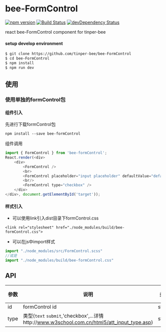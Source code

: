 # bee-FormControl
[![npm version](https://img.shields.io/npm/v/bee-FormControl.svg)](https://www.npmjs.com/package/bee-FormControl)
[![Build Status](https://img.shields.io/travis/tinper-bee/generator-tinper-bee/master.svg)](https://travis-ci.org/tinper-bee/bee-FormControl)
[![devDependency Status](https://img.shields.io/david/dev/tinper-bee/bee-FormControl.svg)](https://david-dm.org/tinper-bee/bee-FormControl#info=devDependencies)


react bee-FormControl component for tinper-bee

#### setup develop environment

```sh
$ git clone https://github.com/tinper-bee/bee-FormControl
$ cd bee-FormControl
$ npm install
$ npm run dev
```

## 使用

### 使用单独的formControl包
#### 组件引入
先进行下载formControl包
```
npm install --save bee-formControl
```
组件调用
```js
import { FormControl } from 'bee-formControl';
React.render(<div>
    <div>
        <FormControl />
        <br>
        <FormControl placeholder="input placeholder" defaultValue="default value" />
        <br/>
        <FormControl type="checkbox" />
    </div>
</div>, document.getElementById('target'));
```
#### 样式引入
- 可以使用link引入dist目录下formControl.css
```
<link rel="stylesheet" href="./node_modules/build/bee-formControl.css">
```
- 可以在js中import样式
```js
import "./node_modules/src/FormControl.scss"
//或是
import "./node_modules/build/bee-formControl.css"
```




## API
|参数|说明|类型|默认值|
|---|----|---|------|
|id|formControl id|string|''|
|type|类型(`text` `submit`,'checkbox',...详情http://www.w3school.com.cn/html5/att_input_type.asp)|string|'input'|
